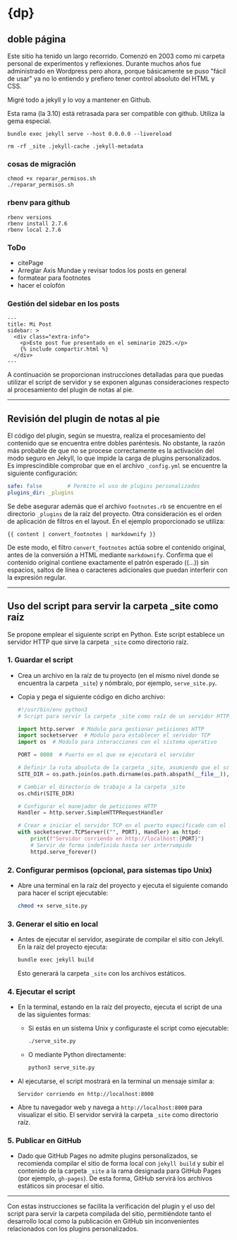 # {dp}
## doble página


Este sitio ha tenido un largo recorrido. Comenzó en 2003 como mi carpeta personal de experimentos y reflexiones. Durante muchos años fue administrado en Wordpress pero ahora, porque básicamente se puso "fácil de usar" ya no lo entiendo y prefiero tener control absoluto del HTML y CSS.

Migré todo a jekyll y lo voy a mantener en Github.


Esta rama (la 3.10) está retrasada para ser compatible con github. Utiliza la gema especial.

```
bundle exec jekyll serve --host 0.0.0.0 --livereload

rm -rf _site .jekyll-cache .jekyll-metadata

```


### cosas de migración 

```
chmod +x reparar_permisos.sh
./reparar_permisos.sh
```

### rbenv para github

```
rbenv versions
rbenv install 2.7.6
rbenv local 2.7.6
```

### ToDo

- citePage
- Arreglar Axis Mundae y revisar todos los posts en general
- formatear para footnotes
- hacer el colofón


### Gestión del sidebar en los posts

```
---
title: Mi Post
sidebar: >
  <div class="extra-info">
    <p>Este post fue presentado en el seminario 2025.</p>
    {% include compartir.html %}
  </div>
---
```


A continuación se proporcionan instrucciones detalladas para que puedas utilizar el script de servidor y se exponen algunas consideraciones respecto al procesamiento del plugin de notas al pie.

---

## Revisión del plugin de notas al pie

El código del plugin, según se muestra, realiza el procesamiento del contenido que se encuentra entre dobles paréntesis. No obstante, la razón más probable de que no se procese correctamente es la activación del modo seguro en Jekyll, lo que impide la carga de plugins personalizados. Es imprescindible comprobar que en el archivo `_config.yml` se encuentre la siguiente configuración:

```yaml
safe: false        # Permite el uso de plugins personalizados
plugins_dir: _plugins
```

Se debe asegurar además que el archivo `footnotes.rb` se encuentre en el directorio `_plugins` de la raíz del proyecto. Otra consideración es el orden de aplicación de filtros en el layout. En el ejemplo proporcionado se utiliza:

```liquid
{{ content | convert_footnotes | markdownify }}
```

De este modo, el filtro `convert_footnotes` actúa sobre el contenido original, antes de la conversión a HTML mediante `markdownify`. Confirma que el contenido original contiene exactamente el patrón esperado ((...)) sin espacios, saltos de línea o caracteres adicionales que puedan interferir con la expresión regular.

---

## Uso del script para servir la carpeta _site como raíz

Se propone emplear el siguiente script en Python. Este script establece un servidor HTTP que sirve la carpeta `_site` como directorio raíz.

### 1. Guardar el script

- Crea un archivo en la raíz de tu proyecto (en el mismo nivel donde se encuentra la carpeta `_site`) y nómbralo, por ejemplo, `serve_site.py`.
- Copia y pega el siguiente código en dicho archivo:

  ```python
  #!/usr/bin/env python3
  # Script para servir la carpeta _site como raíz de un servidor HTTP local

  import http.server  # Módulo para gestionar peticiones HTTP
  import socketserver  # Módulo para establecer el servidor TCP
  import os  # Módulo para interacciones con el sistema operativo

  PORT = 8000  # Puerto en el que se ejecutará el servidor

  # Definir la ruta absoluta de la carpeta _site, asumiendo que el script se encuentra en la raíz del proyecto
  SITE_DIR = os.path.join(os.path.dirname(os.path.abspath(__file__)), '_site')

  # Cambiar el directorio de trabajo a la carpeta _site
  os.chdir(SITE_DIR)

  # Configurar el manejador de peticiones HTTP
  Handler = http.server.SimpleHTTPRequestHandler

  # Crear e iniciar el servidor TCP en el puerto especificado con el manejador definido
  with socketserver.TCPServer(("", PORT), Handler) as httpd:
      print(f"Servidor corriendo en http://localhost:{PORT}")
      # Servir de forma indefinida hasta ser interrumpido
      httpd.serve_forever()
  ```

### 2. Configurar permisos (opcional, para sistemas tipo Unix)

- Abre una terminal en la raíz del proyecto y ejecuta el siguiente comando para hacer el script ejecutable:

  ```bash
  chmod +x serve_site.py
  ```

### 3. Generar el sitio en local

- Antes de ejecutar el servidor, asegúrate de compilar el sitio con Jekyll. En la raíz del proyecto ejecuta:

  ```bash
  bundle exec jekyll build
  ```

  Esto generará la carpeta `_site` con los archivos estáticos.

### 4. Ejecutar el script

- En la terminal, estando en la raíz del proyecto, ejecuta el script de una de las siguientes formas:

  - Si estás en un sistema Unix y configuraste el script como ejecutable:

    ```bash
    ./serve_site.py
    ```

  - O mediante Python directamente:

    ```bash
    python3 serve_site.py
    ```

- Al ejecutarse, el script mostrará en la terminal un mensaje similar a:

  ```
  Servidor corriendo en http://localhost:8000
  ```

- Abre tu navegador web y navega a `http://localhost:8000` para visualizar el sitio. El servidor servirá la carpeta `_site` como directorio raíz.

### 5. Publicar en GitHub

- Dado que GitHub Pages no admite plugins personalizados, se recomienda compilar el sitio de forma local con `jekyll build` y subir el contenido de la carpeta `_site` a la rama designada para GitHub Pages (por ejemplo, `gh-pages`). De esta forma, GitHub servirá los archivos estáticos sin procesar el sitio.

---

Con estas instrucciones se facilita la verificación del plugin y el uso del script para servir la carpeta compilada del sitio, permitiéndote tanto el desarrollo local como la publicación en GitHub sin inconvenientes relacionados con los plugins personalizados.